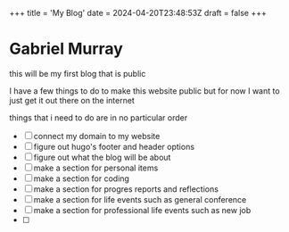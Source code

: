 +++
title = 'My Blog'
date = 2024-04-20T23:48:53Z
draft = false
+++

# Gabriel Murray

this will be my first blog that is public 

I have a few things to do to make this website public but for now I want to just get it out there on the internet 

 things that i need to do are in no particular order
 - [ ] connect my domain to my website
 - [ ] figure out hugo's footer and header options
 - [ ] figure out what the blog will be about
 - [ ] make a section for personal items 
 - [ ] make a section  for coding
 - [ ] make a section for progres reports and reflections
 - [ ] make a section for life events such as general conference
 - [ ] make a section for professional life events such as new job
 - [ ] 